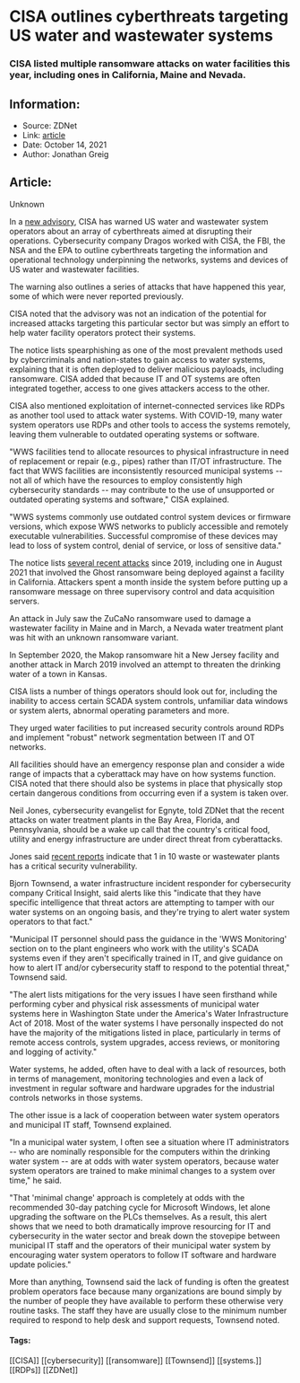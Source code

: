 # CISA outlines cyberthreats targeting US water and wastewater systems
### CISA listed multiple ransomware attacks on water facilities this year, including ones in California, Maine and Nevada.

## Information:
+ Source: ZDNet
+ Link: [article](https://www.zdnet.com/article/cisa-outlines-cyberthreats-targeting-us-water-and-wastewater-systems/)
+ Date: October 14, 2021
+ Author: Jonathan Greig


## Article:
Unknown

In a [new advisory](https://us-cert.cisa.gov/ncas/alerts/aa21-287a), CISA has warned US water and wastewater system operators about an array of cyberthreats aimed at disrupting their operations. Cybersecurity company Dragos worked with CISA, the FBI, the NSA and the EPA to outline cyberthreats targeting the information and operational technology underpinning the networks, systems and devices of US water and wastewater facilities.

The warning also outlines a series of attacks that have happened this year, some of which were never reported previously. 

CISA noted that the advisory was not an indication of the potential for increased attacks targeting this particular sector but was simply an effort to help water facility operators protect their systems. 

The notice lists spearphishing as one of the most prevalent methods used by cybercriminals and nation-states to gain access to water systems, explaining that it is often deployed to deliver malicious payloads, including ransomware. CISA added that because IT and OT systems are often integrated together, access to one gives attackers access to the other. 

CISA also mentioned exploitation of internet-connected services like RDPs as another tool used to attack water systems. With COVID-19, many water system operators use RDPs and other tools to access the systems remotely, leaving them vulnerable to outdated operating systems or software. 

"WWS facilities tend to allocate resources to physical infrastructure in need of replacement or repair (e.g., pipes) rather than IT/OT infrastructure. The fact that WWS facilities are inconsistently resourced municipal systems -- not all of which have the resources to employ consistently high cybersecurity standards -- may contribute to the use of unsupported or outdated operating systems and software," CISA explained. 

"WWS systems commonly use outdated control system devices or firmware versions, which expose WWS networks to publicly accessible and remotely executable vulnerabilities. Successful compromise of these devices may lead to loss of system control, denial of service, or loss of sensitive data."






The notice lists [several recent attacks](https://www.zdnet.com/article/hacker-modified-drinking-water-chemical-levels-in-a-us-city/) since 2019, including one in August 2021 that involved the Ghost ransomware being deployed against a facility in California. Attackers spent a month inside the system before putting up a ransomware message on three supervisory control and data acquisition servers. 

An attack in July saw the ZuCaNo ransomware used to damage a wastewater facility in Maine and in March, a Nevada water treatment plant was hit with an unknown ransomware variant. 

In September 2020, the Makop ransomware hit a New Jersey facility and another attack in March 2019 involved an attempt to threaten the drinking water of a town in Kansas. 

CISA lists a number of things operators should look out for, including the inability to access certain SCADA system controls, unfamiliar data windows or system alerts, abnormal operating parameters and more. 

They urged water facilities to put increased security controls around RDPs and implement "robust" network segmentation between IT and OT networks. 

All facilities should have an emergency response plan and consider a wide range of impacts that a cyberattack may have on how systems function. CISA noted that there should also be systems in place that physically stop certain dangerous conditions from occurring even if a system is taken over. 

Neil Jones, cybersecurity evangelist for Egnyte, told ZDNet that the recent attacks on water treatment plants in the Bay Area, Florida, and Pennsylvania, should be a wake up call that the country's critical food, utility and energy infrastructure are under direct threat from cyberattacks. 

Jones said [recent reports](https://www.zdnet.com/article/cybersecurity-budgets-for-industrial-control-systems-increasing-sans-institute/) indicate that 1 in 10 waste or wastewater plants has a critical security vulnerability. 

Bjorn Townsend, a water infrastructure incident responder for cybersecurity company Critical Insight, said alerts like this "indicate that they have specific intelligence that threat actors are attempting to tamper with our water systems on an ongoing basis, and they're trying to alert water system operators to that fact." 

"Municipal IT personnel should pass the guidance in the 'WWS Monitoring' section on to the plant engineers who work with the utility's SCADA systems even if they aren't specifically trained in IT, and give guidance on how to alert IT and/or cybersecurity staff to respond to the potential threat," Townsend said. 

"The alert lists mitigations for the very issues I have seen firsthand while performing cyber and physical risk assessments of municipal water systems here in Washington State under the America's Water Infrastructure Act of 2018. Most of the water systems I have personally inspected do not have the majority of the mitigations listed in place, particularly in terms of remote access controls, system upgrades, access reviews, or monitoring and logging of activity."

Water systems, he added, often have to deal with a lack of resources, both in terms of management, monitoring technologies and even a lack of investment in regular software and hardware upgrades for the industrial controls networks in those systems. 

The other issue is a lack of cooperation between water system operators and municipal IT staff, Townsend explained. 

"In a municipal water system, I often see a situation where IT administrators -- who are nominally responsible for the computers within the drinking water system -- are at odds with water system operators, because water system operators are trained to make minimal changes to a system over time," he said. 

"That 'minimal change' approach is completely at odds with the recommended 30-day patching cycle for Microsoft Windows, let alone upgrading the software on the PLCs themselves. As a result, this alert shows that we need to both dramatically improve resourcing for IT and cybersecurity in the water sector and break down the stovepipe between municipal IT staff and the operators of their municipal water system by encouraging water system operators to follow IT software and hardware update policies."  

More than anything, Townsend said the lack of funding is often the greatest problem operators face because many organizations are bound simply by the number of people they have available to perform these otherwise very routine tasks. The staff they have are usually close to the minimum number required to respond to help desk and support requests, Townsend noted.





#### Tags:
[[CISA]] [[cybersecurity]] [[ransomware]] [[Townsend]] [[systems.]] [[RDPs]] [[ZDNet]]
